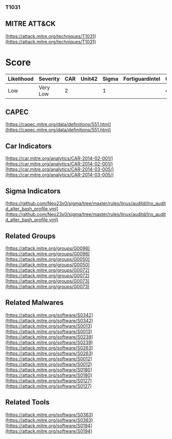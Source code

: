 
### T1031
## MITRE ATT&CK
[https://attack.mitre.org/techniques/T1031](https://attack.mitre.org/techniques/T1031)

# Score

| Likelihood | Severity | CAR | Unit42 | Sigma | Fortiguardintel | Groups | Malwares | Tools |
| ---------- | -------- | --- | ------ | ----- | --------------- | ---  | --- | --- |
| Low | Very Low | 2 |   | 1 |   | 4 | 7 | 2 |



## CAPEC

[https://capec.mitre.org/data/definitions/551.html](https://capec.mitre.org/data/definitions/551.html)
[]()


## Car Indicators

[https://car.mitre.org/analytics/CAR-2014-02-001/](https://car.mitre.org/analytics/CAR-2014-02-001/)
[https://car.mitre.org/analytics/CAR-2014-03-005/](https://car.mitre.org/analytics/CAR-2014-03-005/)


## Sigma Indicators

[https://github.com/Neo23x0/sigma/tree/master/rules/linux/auditd/lnx_auditd_alter_bash_profile.yml](https://github.com/Neo23x0/sigma/tree/master/rules/linux/auditd/lnx_auditd_alter_bash_profile.yml)
[]()


## Related Groups

[https://attack.mitre.org/groups/G0096](https://attack.mitre.org/groups/G0096)
[https://attack.mitre.org/groups/G0050](https://attack.mitre.org/groups/G0050)
[https://attack.mitre.org/groups/G0072](https://attack.mitre.org/groups/G0072)
[https://attack.mitre.org/groups/G0073](https://attack.mitre.org/groups/G0073)
[]()


## Related Malwares

[https://attack.mitre.org/software/S0342](https://attack.mitre.org/software/S0342)
[https://attack.mitre.org/software/S0013](https://attack.mitre.org/software/S0013)
[https://attack.mitre.org/software/S0239](https://attack.mitre.org/software/S0239)
[https://attack.mitre.org/software/S0263](https://attack.mitre.org/software/S0263)
[https://attack.mitre.org/software/S0012](https://attack.mitre.org/software/S0012)
[https://attack.mitre.org/software/S0180](https://attack.mitre.org/software/S0180)
[https://attack.mitre.org/software/S0127](https://attack.mitre.org/software/S0127)
[]()


## Related Tools

[https://attack.mitre.org/software/S0363](https://attack.mitre.org/software/S0363)
[https://attack.mitre.org/software/S0194](https://attack.mitre.org/software/S0194)
[]()
